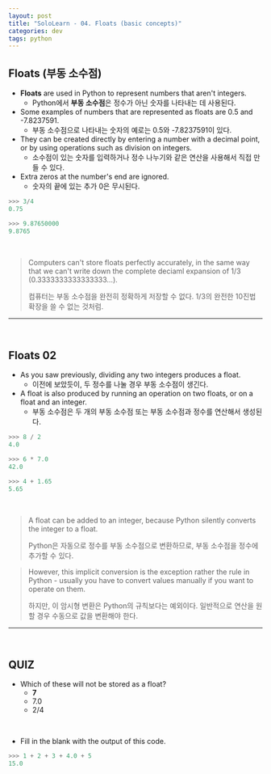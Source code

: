 ```yaml
---
layout: post
title: "SoloLearn - 04. Floats (basic concepts)"
categories: dev
tags: python
---
```


## Floats (부동 소수점)

- **Floats** are used in Python to represent numbers that aren't integers.
  - Python에서 **부동 소수점**은 정수가 아닌 숫자를 나타내는 데 사용된다.
- Some examples of numbers that are represented as floats are 0.5 and -7.8237591.
  - 부동 소수점으로 나타내는 숫자의 예로는 0.5와 -7.8237591이 있다.
- They can be created directly by entering a number with a decimal point, or by using operations such as division on integers.
  - 소수점이 있는 숫자를 입력하거나 정수 나누기와 같은 연산을 사용해서 직접 만들 수 있다.
- Extra zeros at the number's end are ignored.
  - 숫자의 끝에 있는 추가 0은 무시된다.

```python
>>> 3/4
0.75

>>> 9.87650000
9.8765
```

<br>

> Computers can't store floats perfectly accurately, in the same way that we can't write down the complete deciaml expansion of 1/3 (0.3333333333333333…).
>
> 컴퓨터는 부동 소수점을 완전히 정확하게 저장할 수 없다. 1/3의 완전한 10진법 확장을 쓸 수 없는 것처럼.

------

<br>

## Floats 02

- As you saw previously, dividing any two integers produces a float.
  - 이전에 보았듯이, 두 정수를 나눌 경우 부동 소수점이 생긴다.
- A float is also produced by running an operation on two floats, or on a float and an integer.
  - 부동 소수점은 두 개의 부동 소수점 또는 부동 소수점과 정수를 연산해서 생성된다.

```python
>>> 8 / 2
4.0

>>> 6 * 7.0
42.0

>>> 4 + 1.65
5.65
```

<br>

> A float can be added to an integer, because Python silently converts the integer to a float.
>
> Python은 자동으로 정수를 부동 소수점으로 변환하므로, 부동 소수점을 정수에 추가할 수 있다.

> However, this implicit conversion is the exception rather the rule in Python - usually you have to convert values manually if you want to operate on them.
>
> 하지만, 이 암시형 변환은 Python의 규칙보다는 예외이다. 일반적으로 연산을 원할 경우 수동으로 값을 변환해야 한다.

------

<br>

## QUIZ

- Which of these will not be stored as a float?
  - **7**
  - 7.0
  - 2/4

<br>

- Fill in the blank with the output of this code.

```python
>>> 1 + 2 + 3 + 4.0 + 5
15.0
```

<br>